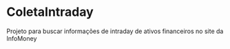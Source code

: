 ColetaIntraday
==============

Projeto para buscar informações de intraday de ativos financeiros no site da InfoMoney
